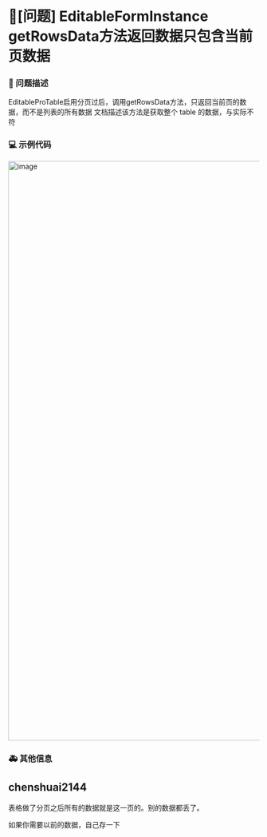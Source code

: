 # 🧐[问题] EditableFormInstance getRowsData方法返回数据只包含当前页数据

### 🧐 问题描述

EditableProTable启用分页过后，调用getRowsData方法，只返回当前页的数据，而不是列表的所有数据
文档描述该方法是获取整个 table 的数据，与实际不符

<!--
详细地描述问题，让大家都能理解
-->

### 💻 示例代码

<img width="1161" alt="image" src="https://user-images.githubusercontent.com/6331020/203302022-de2693df-11db-4ae8-9ade-46a55e05abab.png">

<!--
如果你有解决方案，在这里清晰地阐述
-->

### 🚑 其他信息

<!--
如截图等其他信息可以贴在这里
-->

## chenshuai2144

表格做了分页之后所有的数据就是这一页的。别的数据都丢了。

如果你需要以前的数据，自己存一下
